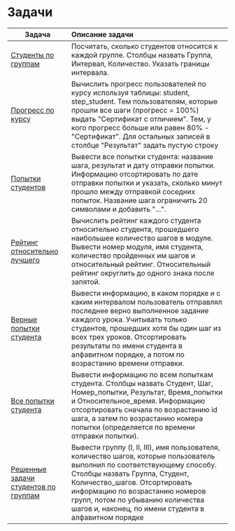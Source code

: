 # Задачи

| Задача                                 |    Описание задачи                   |
|----------------------------------------|:-------------------------------------|
| [Студенты по группам](./students_by_group.sql)          |  Посчитать, сколько студентов относится к каждой группе. Столбцы назвать Группа, Интервал, Количество. Указать границы интервала. |
| [Прогресс по курсу](./course_progress.sql)          |  Вычислить прогресс пользователей по курсу используя таблицы: student, step_student. Тем пользователям, которые прошли все шаги (прогресс = 100%) выдать "Сертификат с отличием". Тем, у кого прогресс больше или равен 80% -  "Сертификат". Для остальных записей в столбце "Результат" задать пустую строку |
| [Попытки студентов](./student_attemps.sql)          |  Вывести все попытки студента: название шага, результат и дату отправки попытки. Информацию отсортировать по дате отправки попытки и указать, сколько минут прошло между отправкой соседних попыток. Название шага ограничить 20 символами и добавить "...". |
| [Рейтинг относительно лучшего](./students_rating.sql)          |  Вычислить рейтинг каждого студента относительно студента, прошедшего наибольшее количество шагов в модуле. Вывести номер модуля, имя студента, количество пройденных им шагов и относительный рейтинг. Относительный рейтинг округлить до одного знака после запятой. |
| [Верные попытки студента](./correct_attemps.sql)          |  Вывести информацию, в каком порядке и с каким интервалом пользователь отправлял последнее верно выполненное задание каждого урока. Учитывать только студентов, прошедших хотя бы один шаг из всех трех уроков. Отсортировать результаты по имени студента в алфавитном порядке, а потом по возрастанию времени отправки. |
| [Все попытки студента](./all_attemps.sql)          |  Вывести информацию по всем попыткам студента. Столбцы назвать  Студент,  Шаг, Номер_попытки, Результат, Время_попытки и Относительное_время. Информацию отсортировать сначала по возрастанию id шага, а затем по возрастанию номера попытки (определяется по времени отправки попытки). |
| [Решенные задачи студентов по группам](./solved_tasks_by_group_and_student.sql)          |  Вывести группу (I, II, III), имя пользователя, количество шагов, которые пользователь выполнил по соответствующему способу. Столбцы назвать Группа, Студент, Количество_шагов. Отсортировать информацию по возрастанию номеров групп, потом по убыванию количества шагов и, наконец, по имени студента в алфавитном порядке |
